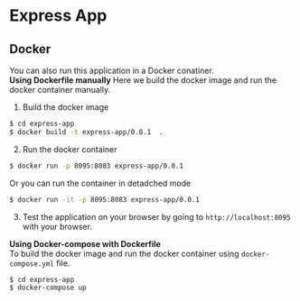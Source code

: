 # Express App

## Docker

You can also run this application in a Docker conatiner.  
**Using Dockerfile manually**
Here we build the docker image and run the docker container manually.

1. Build the docker image

```bash
$ cd express-app
$ docker build -t express-app/0.0.1  .
```

2. Run the docker container

```bash
$ docker run -p 8095:8083 express-app/0.0.1
```

Or you can run the container in detadched mode

```bash
$ docker run -it -p 8095:8083 express-app/0.0.1
```

3. Test the application on your browser by going to `http://localhost:8095` with your browser.

**Using Docker-compose with Dockerfile**  
To build the docker image and run the docker container using `docker-compose.yml` file.

```bash
$ cd express-app
$ docker-compose up
```
